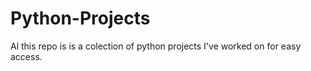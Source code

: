 # Python-Projects
Al this repo is is a colection of python projects I've worked on for easy access.
